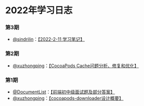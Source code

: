 # 2022年学习日志
### 第3期
* [@sindrilin](https://github.com/sindrilin)：[【2022-2-11 学习笔记】](https://github.com/sindrilin/studyNotes/blob/master/2022-2-11.md)

### 第2期
* [@xuzhongping](https://github.com/xuzhongping)：[【CocoaPods Cache问题分析、修复和优化】](https://mp.weixin.qq.com/s/HFfzNICcOlx9uPqPOyTmHg)

### 第1期
* [@DocumentList](https://github.com/DocumentList)：[【前端初中级面试题及部分答案】](https://blog.csdn.net/qq_40259123/article/details/122495826?spm=1001.2014.3001.5502)
* [@xuzhongping](https://github.com/xuzhongping)：[【cocoapods-downloader设计概要】](https://mp.weixin.qq.com/s/J10EbVTAb_u_yDCThxFJYg)
